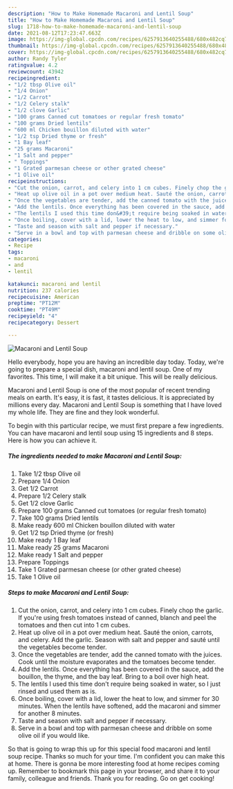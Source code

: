 ```yaml
---
description: "How to Make Homemade Macaroni and Lentil Soup"
title: "How to Make Homemade Macaroni and Lentil Soup"
slug: 1718-how-to-make-homemade-macaroni-and-lentil-soup
date: 2021-08-12T17:23:47.663Z
image: https://img-global.cpcdn.com/recipes/6257913640255488/680x482cq70/macaroni-and-lentil-soup-recipe-main-photo.jpg
thumbnail: https://img-global.cpcdn.com/recipes/6257913640255488/680x482cq70/macaroni-and-lentil-soup-recipe-main-photo.jpg
cover: https://img-global.cpcdn.com/recipes/6257913640255488/680x482cq70/macaroni-and-lentil-soup-recipe-main-photo.jpg
author: Randy Tyler
ratingvalue: 4.2
reviewcount: 43942
recipeingredient:
- "1/2 tbsp Olive oil"
- "1/4 Onion"
- "1/2 Carrot"
- "1/2 Celery stalk"
- "1/2 clove Garlic"
- "100 grams Canned cut tomatoes or regular fresh tomato"
- "100 grams Dried lentils"
- "600 ml Chicken bouillon diluted with water"
- "1/2 tsp Dried thyme or fresh"
- "1 Bay leaf"
- "25 grams Macaroni"
- "1 Salt and pepper"
- " Toppings"
- "1 Grated parmesan cheese or other grated cheese"
- "1 Olive oil"
recipeinstructions:
- "Cut the onion, carrot, and celery into 1 cm cubes. Finely chop the garlic. If you&#39;re using fresh tomatoes instead of canned, blanch and peel the tomatoes and then cut into 1 cm cubes."
- "Heat up olive oil in a pot over medium heat. Sauté the onion, carrots, and celery. Add the garlic. Season with salt and pepper and sauté until the vegetables become tender."
- "Once the vegetables are tender, add the canned tomato with the juices. Cook until the moisture evaporates and the tomatoes become tender."
- "Add the lentils. Once everything has been covered in the sauce, add the bouillon, the thyme, and the bay leaf. Bring to a boil over high heat."
- "The lentils I used this time don&#39;t require being soaked in water, so I just rinsed and used them as is."
- "Once boiling, cover with a lid, lower the heat to low, and simmer for 30 minutes. When the lentils have softened, add the macaroni and simmer for another 8 minutes."
- "Taste and season with salt and pepper if necessary."
- "Serve in a bowl and top with parmesan cheese and dribble on some olive oil if you would like."
categories:
- Recipe
tags:
- macaroni
- and
- lentil

katakunci: macaroni and lentil 
nutrition: 237 calories
recipecuisine: American
preptime: "PT12M"
cooktime: "PT49M"
recipeyield: "4"
recipecategory: Dessert

---
```



![Macaroni and Lentil Soup](https://img-global.cpcdn.com/recipes/6257913640255488/680x482cq70/macaroni-and-lentil-soup-recipe-main-photo.jpg)

Hello everybody, hope you are having an incredible day today. Today, we're going to prepare a special dish, macaroni and lentil soup. One of my favorites. This time, I will make it a bit unique. This will be really delicious.

Macaroni and Lentil Soup is one of the most popular of recent trending meals on earth. It's easy, it is fast, it tastes delicious. It is appreciated by millions every day. Macaroni and Lentil Soup is something that I have loved my whole life. They are fine and they look wonderful.




To begin with this particular recipe, we must first prepare a few ingredients. You can have macaroni and lentil soup using 15 ingredients and 8 steps. Here is how you can achieve it.

<!--inarticleads1-->

##### The ingredients needed to make Macaroni and Lentil Soup:

1. Take 1/2 tbsp Olive oil
1. Prepare 1/4 Onion
1. Get 1/2 Carrot
1. Prepare 1/2 Celery stalk
1. Get 1/2 clove Garlic
1. Prepare 100 grams Canned cut tomatoes (or regular fresh tomato)
1. Take 100 grams Dried lentils
1. Make ready 600 ml Chicken bouillon diluted with water
1. Get 1/2 tsp Dried thyme (or fresh)
1. Make ready 1 Bay leaf
1. Make ready 25 grams Macaroni
1. Make ready 1 Salt and pepper
1. Prepare  Toppings
1. Take 1 Grated parmesan cheese (or other grated cheese)
1. Take 1 Olive oil




<!--inarticleads2-->

##### Steps to make Macaroni and Lentil Soup:

1. Cut the onion, carrot, and celery into 1 cm cubes. Finely chop the garlic. If you&#39;re using fresh tomatoes instead of canned, blanch and peel the tomatoes and then cut into 1 cm cubes.
1. Heat up olive oil in a pot over medium heat. Sauté the onion, carrots, and celery. Add the garlic. Season with salt and pepper and sauté until the vegetables become tender.
1. Once the vegetables are tender, add the canned tomato with the juices. Cook until the moisture evaporates and the tomatoes become tender.
1. Add the lentils. Once everything has been covered in the sauce, add the bouillon, the thyme, and the bay leaf. Bring to a boil over high heat.
1. The lentils I used this time don&#39;t require being soaked in water, so I just rinsed and used them as is.
1. Once boiling, cover with a lid, lower the heat to low, and simmer for 30 minutes. When the lentils have softened, add the macaroni and simmer for another 8 minutes.
1. Taste and season with salt and pepper if necessary.
1. Serve in a bowl and top with parmesan cheese and dribble on some olive oil if you would like.




So that is going to wrap this up for this special food macaroni and lentil soup recipe. Thanks so much for your time. I'm confident you can make this at home. There is gonna be more interesting food at home recipes coming up. Remember to bookmark this page in your browser, and share it to your family, colleague and friends. Thank you for reading. Go on get cooking!
